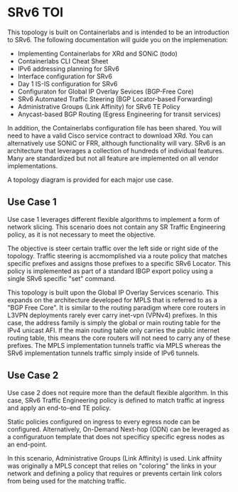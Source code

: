 # SRv6 TOI

This topology is built on Containerlabs and is intended to be an introduction to SRv6.  The following documentation will guide you on the implemenation:

- Implementing Containerlabs for XRd and SONiC (todo)
- Containerlabs CLI Cheat Sheet 
- IPv6 addressing planning for SRv6
- Interface configuration for SRv6
- Day 1 IS-IS configuration for SRv6
- Configuraton for Global IP Overlay Sevices (BGP-Free Core)
- SRv6 Automated Traffic Steering (BGP Locator-based Forwarding)
- Administrative Groups (Link Affinity) for SRv6 TE Policy
- Anycast-based BGP Routing (Egress Engineering for transit services)

In addition, the Containerlabs configuration file has been shared.  You will need to have a valid Cisco service contract to download XRd.  You can alternatively use SONiC or FRR, although functionality will vary.  SRv6 is an architecture that leverages a collection of hundreds of individual features.  Many are standardized but not all feature are implemented on all vendor implementations.

A topology diagram is provided for each major use case.  

## Use Case 1

Use case 1 leverages different flexible algorithms to implement a form of network slicing.  This scenario does not contain any SR Traffic Engineering policy, as it is not necessary to meet the objective.

The objective is steer certain traffic over the left side or right side of the topology.  Traffic steering is accmomplished via a route policy that matches specific prefixes and assigns those prefixes to a specific SRv6 Locator.  This policy is implemented as part of a standard IBGP export policy using a single SRv6 specific "set" command.

This topology is built upon the Global IP Overlay Services scenario.  This expands on the architecture developed for MPLS that is referred to as a "BGP Free Core".  It is similar to the routing paradigm where core routers in L3VPN deployments rarely ever carry inet-vpn (VPNv4) prefixes.  In this case, the address family is simply the global or main routing table for the IPv4 unicast AFI.  If the main routing table only carries the public internet routing table, this means the core routers will not need to carry any of these prefixes.  The MPLS implementation tunnels traffic via MPLS whereas the SRv6 implementation tunnels traffic simply inside of IPv6 tunnels.

## Use Case 2

Use case 2 does not require more than the default flexible algorithm.  In this case, SRv6 Traffic Engineering policy is defined to match traffic at ingress and apply an end-to-end TE policy.

Static policies configured on ingress to every egress node can be configured.  Alternatively, On-Demand Next-hop (ODN) can be leveraged as a configuratuon template that does not specificy specific egress nodes as an end-point.

In this scenario, Administrative Groups (Link Affinity) is used.  Link affniity was originally a MPLS concept that relies on "coloring" the links in your network and defining a policy that requires or prevents certain link colors from being used for the matching traffic.

